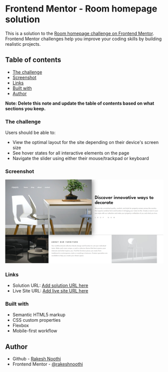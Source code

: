 # Frontend Mentor - Room homepage solution

This is a solution to the [Room homepage challenge on Frontend Mentor](https://www.frontendmentor.io/challenges/room-homepage-BtdBY_ENq). Frontend Mentor challenges help you improve your coding skills by building realistic projects.

## Table of contents

- [The challenge](#the-challenge)
- [Screenshot](#screenshot)
- [Links](#links)
- [Built with](#built-with)
- [Author](#author)

**Note: Delete this note and update the table of contents based on what sections you keep.**

### The challenge

Users should be able to:

- View the optimal layout for the site depending on their device's screen size
- See hover states for all interactive elements on the page
- Navigate the slider using either their mouse/trackpad or keyboard

### Screenshot

![](./Frontend-Mentor-Room-homepage.png)

### Links

- Solution URL: [Add solution URL here](https://github.com/rakeshnoothi/room-homepage-master)
- Live Site URL: [Add live site URL here](https://effervescent-peony-e22b75.netlify.app/)

### Built with

- Semantic HTML5 markup
- CSS custom properties
- Flexbox
- Mobile-first workflow

## Author

- Github - [Rakesh Noothi](https://github.com/rakeshnoothi)
- Frontend Mentor - [@rakeshnoothi](https://www.frontendmentor.io/profile/rakeshnoothi)

